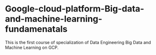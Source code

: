 # Google-cloud-platform-Big-data-and-machine-learning-fundamenatals
This is the first course of specialization of Data Engineering Big Data and Machine Learning on GCP.
